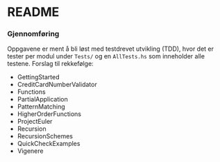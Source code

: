 # README #


### Gjennomføring ###
Oppgavene er ment å bli løst med testdrevet utvikling (TDD), hvor det er tester per modul under `Tests/` og en `AllTests.hs` som inneholder alle testene.
Forslag til rekkefølge:

* GettingStarted
* CreditCardNumberValidator
* Functions
* PartialApplication
* PatternMatching
* HigherOrderFunctions
* ProjectEuler
* Recursion
* RecursionSchemes
* QuickCheckExamples
* Vigenere
